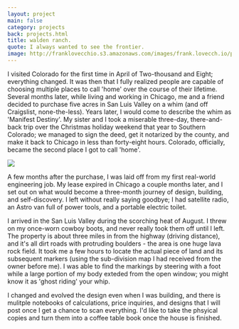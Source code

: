 ```yaml
---
layout: project
main: false
category: projects
back: projects.html
title: walden ranch.
quote: I always wanted to see the frontier.
image: http://franklovecchio.s3.amazonaws.com/images/frank.lovecch.io/projects/487278_10100474466607239_580335410_n.png
---
```

I visited Colorado for the first time in April of Two-thousand and Eight; everything changed. It was then that I fully realized people are capable of choosing multiple places to call 'home' over the course of their lifetime. Several months later, while living and working in Chicago, me and a friend decided to purchase five acres in San Luis Valley on a whim (and off Craigslist, none-the-less). Years later, I would come to describe the whim as 'Manifest Destiny'. My sister and I took a miserable three-day, there-and-back trip over the Christmas holiday weekend that year to Southern Colorado; we managed to sign the deed, get it notarized by the county, and make it back to Chicago in less than forty-eight hours. Colorado, officially, became the second place I got to call 'home'.

<img class="inline" src="http://franklovecchio.s3.amazonaws.com/images/frank.lovecch.io/projects/487278_10100474466607239_580335410_n.png" />

A few months after the purchase, I was laid off from my first real-world engineering job. My lease expired in Chicago a couple months later, and I set out on what would become a three-month journey of design, building, and self-discovery. I left without really saying goodbye; I had satellite radio, an Astro van full of power tools, and a portable electric toilet.

I arrived in the San Luis Valley during the scorching heat of August. I threw on my once-worn cowboy boots, and never really took them off until I left. The property is about three miles in from the highway (driving distance), and it's all dirt roads with protruding boulders - the area is one huge lava rock field. It took me a few hours to locate the actual piece of land and its subsequent markers (using the sub-division map I had received from the owner before me). I was able to find the markings by steering with a foot while a large portion of my body exteded from the open window; you might know it as 'ghost riding' your whip.

I changed and evolved the design even when I was building, and there is mulitple notebooks of calculations, price inquiries, and designs that I will post once I get a chance to scan everything. I'd like to take the phsyical copies and turn them into a coffee table book once the house is finished.